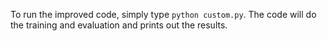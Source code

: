 To run the improved code, simply type `python custom.py`. The code will do the training and evaluation and prints out the results.
